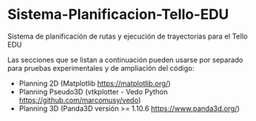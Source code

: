 # Sistema-Planificacion-Tello-EDU
Sistema de planificación de rutas y ejecución de trayectorias para el Tello EDU

Las secciones que se listan a continuación pueden usarse por separado para pruebas experimentales y de ampliación del código:
* Planning 2D (Matplotlib https://matplotlib.org/)
* Planning Pseudo3D (vtkplotter - Vedo Python https://github.com/marcomusy/vedo)
* Planning 3D (Panda3D versión >= 1.10.6 https://www.panda3d.org/)
